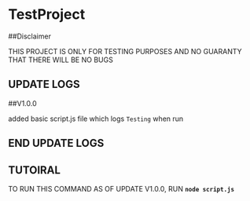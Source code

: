 # TestProject
##Disclaimer

THIS PROJECT IS ONLY FOR TESTING PURPOSES AND NO GUARANTY THAT THERE WILL BE NO BUGS

## UPDATE LOGS

##V1.0.0 

added basic script.js file which logs ``Testing`` when run

## END UPDATE LOGS

## TUTOIRAL

TO RUN THIS COMMAND AS OF UPDATE V1.0.0, 
RUN  **``node script.js``**
